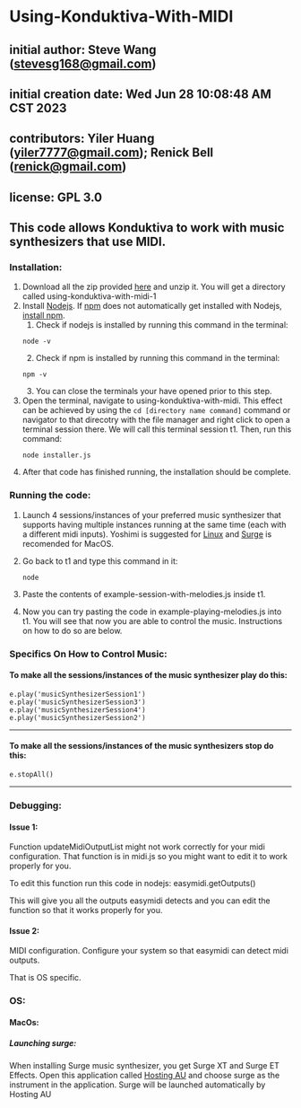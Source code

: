 # Using-Konduktiva-With-MIDI
## initial author: Steve Wang (stevesg168@gmail.com)
##  initial creation date: Wed Jun 28 10:08:48 AM CST 2023 
## contributors: Yiler Huang (yiler7777@gmail.com); Renick Bell (renick@gmail.com)
## license: GPL 3.0

## This code allows Konduktiva to work with music synthesizers that use MIDI.

### Installation:

1. Download all the zip provided [here](https://drive.google.com/drive/folders/1UsGemuvPzGAOLXVoVXIG1QkcxNk0GreX?usp=drive_link) and unzip it. You will get a directory called using-konduktiva-with-midi-1
2. Install [Nodejs](https://nodejs.org/en). If [npm](https://www.npmjs.com/package/npm) does not automatically get installed with Nodejs, [install npm](https://github.com/npm/cli).
    1. Check if nodejs is installed by running this command in the terminal: 
    ```
    node -v
    ```
    2. Check if npm is installed by running this command in the terminal: 
    ```
    npm -v
    ```
    3. You can close the terminals your have opened prior to this step.
3. Open the terminal, navigate to using-konduktiva-with-midi. This effect can be achieved by using the ``` cd [directory name command] ``` command or navigator to that direcotry with the file manager and right click to open a terminal session there. We will call this terminal session t1. Then, run this command:
    ```
    node installer.js
    ```
4. After that code has finished running, the installation should be complete.

### Running the code:

1. Launch 4 sessions/instances of your preferred music synthesizer that supports having multiple instances running at the same time (each with a different midi inputs). Yoshimi is suggested for [Linux](https://yoshimi.sourceforge.io/) and [Surge](https://surge-synthesizer.github.io/) is recomended for MacOS. 
2. Go back to t1 and type this command in it:

    ```
    node 
    ```
3. Paste the contents of example-session-with-melodies.js inside t1.
4. Now you can try pasting the code in example-playing-melodies.js into t1. You will see that now you are able to control the music. Instructions on how to do so are below.

### Specifics On How to Control Music:

#### To make all the sessions/instances of the music synthesizer play do this:

    e.play('musicSynthesizerSession1')
    e.play('musicSynthesizerSession3')
    e.play('musicSynthesizerSession4')
    e.play('musicSynthesizerSession2')

----

#### To make all the sessions/instances of the music synthesizers stop do this:

    e.stopAll()

----

### Debugging:

#### Issue 1:

Function updateMidiOutputList might not work correctly for your midi configuration. That function is in midi.js so you might want to edit it to work properly for you.

To edit this function run this code in nodejs: easymidi.getOutputs()

This will give you all the outputs easymidi detects and you can edit the function so that it works properly for you.

#### Issue 2:

MIDI configuration. Configure your system so that easymidi can detect midi outputs. 

That is OS specific.


### OS:

#### MacOs:

##### Launching surge:

When installing Surge music synthesizer, you get Surge XT and Surge ET Effects. Open this application called [Hosting AU](http://ju-x.com/hostingau.html) and choose surge as  the instrument in the application. Surge will be launched automatically by Hosting AU
